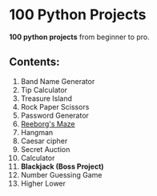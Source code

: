 # 100 Python Projects
**100 python projects** from beginner to pro.

## Contents:
1. Band Name Generator
2. Tip Calculator
3. Treasure Island
4. Rock Paper Scissors
5. Password Generator
6. [Reeborg's Maze](https://reeborg.ca/reeborg.html)
7. Hangman 
8. Caesar cipher
9. Secret Auction
10. Calculator
11. **Blackjack (Boss Project)**
12. Number Guessing Game
13. Higher Lower
